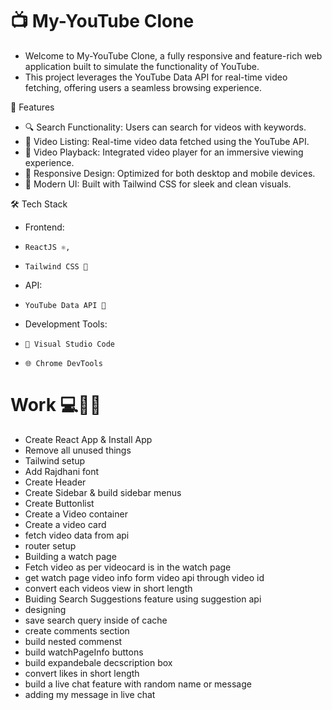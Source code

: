 # 📺 My-YouTube Clone
 - Welcome to My-YouTube Clone, a fully responsive and feature-rich web application built to simulate the functionality of YouTube. 
 - This project leverages the YouTube Data API for real-time video fetching, offering users a seamless browsing experience.

🌟 Features
- 🔍 Search Functionality: Users can search for videos with keywords.
- 📄 Video Listing: Real-time video data fetched using the YouTube API.
- 🎥 Video Playback: Integrated video player for an immersive viewing experience.
- 📱 Responsive Design: Optimized for both desktop and mobile devices.
- 🎨 Modern UI: Built with Tailwind CSS for sleek and clean visuals.

🛠️ Tech Stack
- Frontend:
-     ReactJS ⚛️,
-     Tailwind CSS 🎨

- API:
-     YouTube Data API 📡

- Development Tools:
-     🧰 Visual Studio Code
-     🌐 Chrome DevTools


# Work 💻🧑‍💻

- Create React App & Install App
- Remove all unused things
- Tailwind setup
- Add Rajdhani font
- Create Header
- Create Sidebar & build sidebar menus
- Create Buttonlist
- Create a Video container
- Create a video card
- fetch video data from api
- router setup
- Building a watch page
- Fetch video as per videocard is in the watch page
- get watch page video info form video api through video id 
- convert each videos view in short length
- Buiding Search Suggestions feature using suggestion api
- designing
- save search query inside of cache
- create comments section
- build nested commenst
- build watchPageInfo buttons
- build expandebale decscription box
- convert likes in short length
- build a live chat feature with random name or message
- adding my message in live chat
